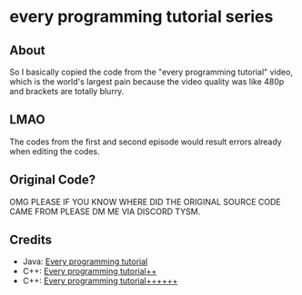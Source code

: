 # every programming tutorial series

## About

So I basically copied the code from the "every programming tutorial" video, which is the world's largest pain because the video quality was like 480p and brackets are totally blurry.

## LMAO

The codes from the first and second episode would result errors already when editing the codes. 

## Original Code?

OMG PLEASE IF YOU KNOW WHERE DID THE ORIGINAL SOURCE CODE CAME FROM PLEASE DM ME VIA DISCORD TYSM.

## Credits

 - Java: [Every programming tutorial](https://www.youtube.com/watch?v=MAlSjtxy5ak)
 - C++: [Every programming tutorial++](https://www.youtube.com/watch?v=Rp9e1Y-vdBM)
 - C++: [Every programming tutorial++++++](https://www.youtube.com/watch?v=_WH6cbwZ5m8)
